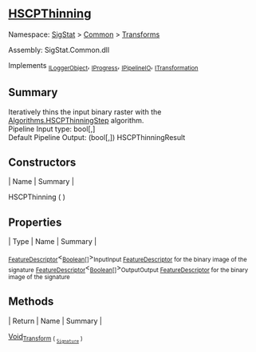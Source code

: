 # <sub>[HSCPThinning](./HSCPThinning.md)</sub>

Namespace: [SigStat]() > [Common](./../README.md) > [Transforms](./README.md)

Assembly: SigStat.Common.dll

Implements <sub>[ILoggerObject](./../ILoggerObject.md)</sub>, <sub>[IProgress](./../Helpers/IProgress.md)</sub>, <sub>[IPipelineIO](./../Pipeline/IPipelineIO.md)</sub>, <sub>[ITransformation](./../ITransformation.md)</sub>

## Summary
Iteratively thins the input binary raster with the [Algorithms.HSCPThinningStep](https://github.com/hargitomi97/sigstat/blob/master/docs/md/SigStat/Common/Algorithms/HSCPThinningStep.md) algorithm.  <br>Pipeline Input type: bool[,]<br>Default Pipeline Output: (bool[,]) HSCPThinningResult

## Constructors

| Name | Summary | 

HSCPThinning (  )<sub></sub>


## Properties

| Type | Name | Summary | 

<sub>[FeatureDescriptor](./../FeatureDescriptor-1.md)</sub>\<<sub>[Boolean](https://docs.microsoft.com/en-us/dotnet/api/System.Boolean)[]</sub>><sub>Input</sub><sub>Input [FeatureDescriptor](https://github.com/hargitomi97/sigstat/blob/master/docs/md/SigStat/Common/FeatureDescriptor.md) for the binary image of the signature</sub>
<sub>[FeatureDescriptor](./../FeatureDescriptor-1.md)</sub>\<<sub>[Boolean](https://docs.microsoft.com/en-us/dotnet/api/System.Boolean)[]</sub>><sub>Output</sub><sub>Output [FeatureDescriptor](https://github.com/hargitomi97/sigstat/blob/master/docs/md/SigStat/Common/FeatureDescriptor.md) for the binary image of the signature</sub>


## Methods

| Return | Name | Summary | 

[Void](https://docs.microsoft.com/en-us/dotnet/api/System.Void)<sub>[Transform](./Methods/HSCPThinning-100663662.md) ( <sub>[`Signature`](./../Signature.md)</sub> )</sub><sub></sub>


